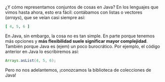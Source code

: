 ¿Y cómo representamos conjuntos de cosas en Java? En los lenguajes que vimos hasta ahora, esto era fácil: contábamos con listas o vectores (_arrays_), que se veían casi siempre así: 

```ruby
[ 4, 5, 6 ]
```

En Java, sin embargo, la cosa no es tan simple. En parte porque tenemos más opciones y **más flexibilidad suele significar mayor complejidad**. También porque Java es (ejem) un poco burocrático. Por ejemplo, el código anterior en Java lo escribiremos así: 

```java
Arrays.asList(4, 5, 6);
```

Pero no nos adelantemos, ¡conozcamos la biblioteca de colecciones de Java! 
